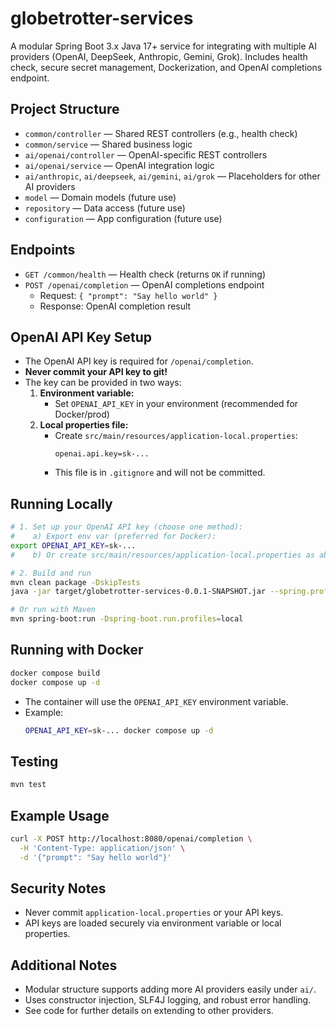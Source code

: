 # globetrotter-services

A modular Spring Boot 3.x Java 17+ service for integrating with multiple AI providers (OpenAI, DeepSeek, Anthropic, Gemini, Grok). Includes health check, secure secret management, Dockerization, and OpenAI completions endpoint.

## Project Structure
- `common/controller` — Shared REST controllers (e.g., health check)
- `common/service` — Shared business logic
- `ai/openai/controller` — OpenAI-specific REST controllers
- `ai/openai/service` — OpenAI integration logic
- `ai/anthropic`, `ai/deepseek`, `ai/gemini`, `ai/grok` — Placeholders for other AI providers
- `model` — Domain models (future use)
- `repository` — Data access (future use)
- `configuration` — App configuration (future use)

## Endpoints
- `GET /common/health` — Health check (returns `OK` if running)
- `POST /openai/completion` — OpenAI completions endpoint
  - Request: `{ "prompt": "Say hello world" }`
  - Response: OpenAI completion result

## OpenAI API Key Setup
- The OpenAI API key is required for `/openai/completion`.
- **Never commit your API key to git!**
- The key can be provided in two ways:
  1. **Environment variable:**
     - Set `OPENAI_API_KEY` in your environment (recommended for Docker/prod)
  2. **Local properties file:**
     - Create `src/main/resources/application-local.properties`:
       ```properties
       openai.api.key=sk-...
       ```
     - This file is in `.gitignore` and will not be committed.

## Running Locally
```sh
# 1. Set up your OpenAI API key (choose one method):
#    a) Export env var (preferred for Docker):
export OPENAI_API_KEY=sk-...
#    b) Or create src/main/resources/application-local.properties as above

# 2. Build and run
mvn clean package -DskipTests
java -jar target/globetrotter-services-0.0.1-SNAPSHOT.jar --spring.profiles.active=local

# Or run with Maven
mvn spring-boot:run -Dspring-boot.run.profiles=local
```

## Running with Docker
```sh
docker compose build
docker compose up -d
```
- The container will use the `OPENAI_API_KEY` environment variable.
- Example:
  ```sh
  OPENAI_API_KEY=sk-... docker compose up -d
  ```

## Testing
```sh
mvn test
```

## Example Usage
```sh
curl -X POST http://localhost:8080/openai/completion \
  -H 'Content-Type: application/json' \
  -d '{"prompt": "Say hello world"}'
```

## Security Notes
- Never commit `application-local.properties` or your API keys.
- API keys are loaded securely via environment variable or local properties.

## Additional Notes
- Modular structure supports adding more AI providers easily under `ai/`.
- Uses constructor injection, SLF4J logging, and robust error handling.
- See code for further details on extending to other providers.
